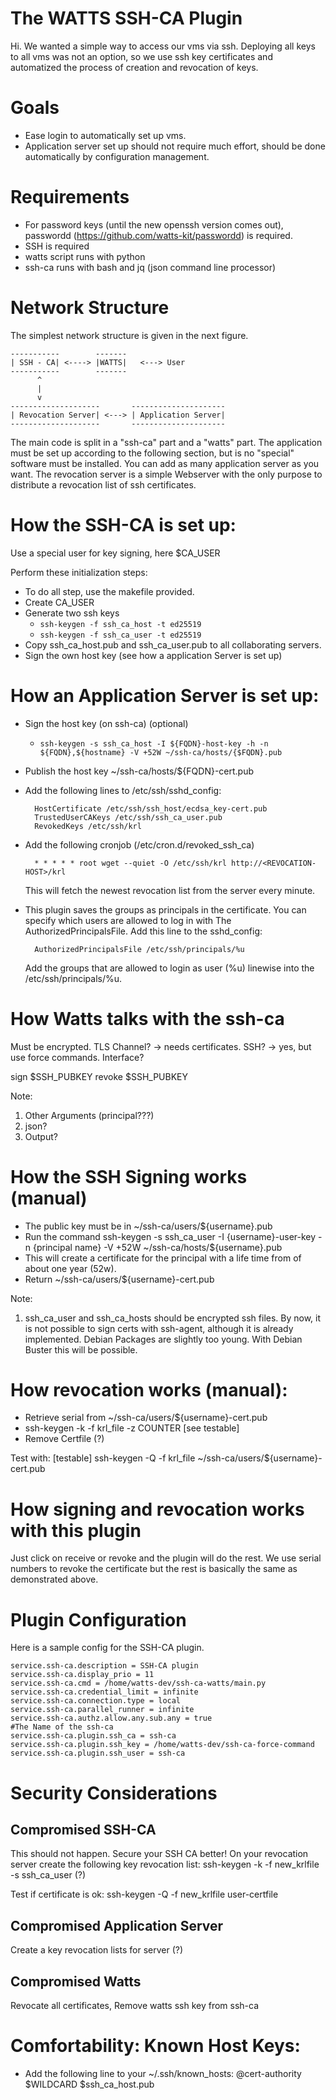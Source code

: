 The WATTS SSH-CA Plugin
=======================

Hi.
We wanted a simple way to access our vms via ssh.
Deploying all keys to all vms was not an option, so we use
ssh key certificates and automatized the process of
creation and revocation of keys.


Goals
====================

* Ease login to automatically set up vms.
* Application server set up should not require much effort, should be done automatically by configuration management.

Requirements
====================

* For password keys (until the new openssh version comes out),
passwordd (https://github.com/watts-kit/passwordd) is required.
* SSH is required
* watts script runs with python
* ssh-ca runs with bash and jq (json command line processor)

Network Structure
==================

The simplest network structure is given in the next figure.


    -----------        -------
    | SSH - CA| <----> |WATTS|   <---> User
    -----------        -------
          ^                      
          |                         
          v                       
    --------------------       ---------------------
    | Revocation Server| <---> | Application Server|
    --------------------       ---------------------

The main code is split in a "ssh-ca" part and a "watts" part.
The application must be set up according to the following section,
but is no "special" software must be installed.
You can add as many application server as you want.
The revocation server is a simple Webserver with the only
purpose to distribute a revocation list of ssh certificates.


How the SSH-CA is set up:
=========================

Use a special user for key signing, here $CA_USER

Perform these initialization steps:

- To do all step, use the makefile provided.
- Create CA_USER
- Generate two ssh keys
    - `ssh-keygen -f ssh_ca_host -t ed25519`
    - `ssh-keygen -f ssh_ca_user -t ed25519`
- Copy ssh_ca_host.pub and ssh_ca_user.pub to all collaborating servers.
- Sign the own host key (see how a application Server is set up)


How an Application Server is set up:
===================================

- Sign the host key (on ssh-ca) (optional)
    - `ssh-keygen -s ssh_ca_host -I ${FQDN}-host-key -h -n ${FQDN},${hostname} -V +52W ~/ssh-ca/hosts/{$FQDN}.pub`
- Publish the host key ~/ssh-ca/hosts/${FQDN}-cert.pub
- Add the following lines to /etc/ssh/sshd_config:

        HostCertificate /etc/ssh/ssh_host/ecdsa_key-cert.pub
        TrustedUserCAKeys /etc/ssh/ssh_ca_user.pub
        RevokedKeys /etc/ssh/krl

- Add the following cronjob (/etc/cron.d/revoked_ssh_ca)

        * * * * * root wget --quiet -O /etc/ssh/krl http://<REVOCATION-HOST>/krl

  This will fetch the newest revocation list from the server every minute.

- This plugin saves the groups as principals in the certificate. You can specify which users are allowed to log in with
  The AuthorizedPrincipalsFile. Add this line to the sshd_config:
    
        AuthorizedPrincipalsFile /etc/ssh/principals/%u
        
   Add the groups that are allowed to login as user (%u) linewise into the /etc/ssh/principals/%u.



How Watts talks with the ssh-ca
===================================

Must be encrypted.
TLS Channel? -> needs certificates.
SSH? -> yes, but use force commands.
Interface?

sign $SSH_PUBKEY
revoke $SSH_PUBKEY

Note:
1) Other Arguments (principal???)
2) json?
3) Output?

How the SSH Signing works (manual)
===================================

- The public key must be in ~/ssh-ca/users/${username}.pub
- Run the command
  ssh-keygen -s ssh_ca_user -I {username}-user-key -n {principal name} -V +52W ~/ssh-ca/hosts/${username}.pub
- This will create a certificate for the principal with a life time from of about one year (52w).  
- Return ~/ssh-ca/users/${username}-cert.pub

Note:
1) ssh_ca_user and ssh_ca_hosts should be encrypted ssh files.
By now, it is not possible to sign certs with ssh-agent, although
it is already implemented. Debian Packages are slightly too young.
With Debian Buster this will be possible.


How revocation works (manual):
===================================

- Retrieve serial from ~/ssh-ca/users/${username}-cert.pub
- ssh-keygen -k -f krl_file -z COUNTER [see testable]
- Remove Certfile (?)

Test with:
[testable] ssh-keygen -Q -f krl_file ~/ssh-ca/users/${username}-cert.pub


How signing and revocation works with this plugin
==================================================

Just click on receive or revoke and the plugin will do the rest.
We use serial numbers to revoke the certificate but the rest is basically the same as
demonstrated above.


Plugin Configuration
===================================


Here is a sample config for the SSH-CA plugin.


    service.ssh-ca.description = SSH-CA plugin
    service.ssh-ca.display_prio = 11
    service.ssh-ca.cmd = /home/watts-dev/ssh-ca-watts/main.py
    service.ssh-ca.credential_limit = infinite
    service.ssh-ca.connection.type = local
    service.ssh-ca.parallel_runner = infinite
    service.ssh-ca.authz.allow.any.sub.any = true
    #The Name of the ssh-ca
    service.ssh-ca.plugin.ssh_ca = ssh-ca
    service.ssh-ca.plugin.ssh_key = /home/watts-dev/ssh-ca-force-command
    service.ssh-ca.plugin.ssh_user = ssh-ca



Security Considerations
===================================


Compromised SSH-CA
-----------------------------------

This should not happen. Secure your SSH CA better!
On your revocation server create the following key revocation list:
ssh-keygen -k -f new_krlfile -s ssh_ca_user (?)

Test if certificate is ok:
ssh-keygen -Q -f new_krlfile user-certfile


Compromised Application Server
------------------------------------

Create a key revocation lists for server (?)


Compromised Watts
------------------------------------

Revocate all certificates,
Remove watts ssh key from ssh-ca



Comfortability: Known Host Keys:
===================================

- Add the following line to your ~/.ssh/known_hosts:
  @cert-authority $WILDCARD $ssh_ca_host.pub
